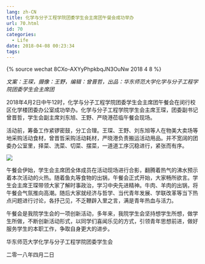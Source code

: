 ```yaml
---
lang: zh-CN
title: 化学与分子工程学院团委学生会主席团午餐会成功举办
url: 70.html
id: 70
categories:
  - Life
date: 2018-04-08 00:23:34
tags:
---
```


{% source wechat 8CXo-AXYyPhpkbqJN3OuNw 2018 4 8 %}

_文案：王琛，摄像：王野，编辑：曾晋哲，出品：华东师范大学化学与分子工程学院团委学生会主席团_

2018年4月2日中午12时，化学与分子工程学院团委学生会主席团午餐会在闵行校区化学楼团委办公室成功举办。化学与分子工程学院学生会主席王琛，团委副书记曾晋哲，学生会副主席刘东旭、王野、严晓港莅临午餐会现场。
<!--more-->

活动前，筹备工作紧锣密鼓，分工合理。王琛、王野、刘东旭等人在物美大卖场等地采购活动食材，曾晋哲采购活动耗材，严晓港负责搬运活动用品。并不宽阔的团委办公室里，择菜、洗菜、切菜、摆菜，一道道工序沉稳进行，紧张而有序。

![](https://bb.njzjz.win/file/jinzhe/img/1D0hwngpdS2fKVN7R4yWfoEMILLom-S-6)

午餐会伊始，学生会主席团全体成员在活动现场进行合影，翻腾着热气的沸水预示着本次活动的火热。随着鱼丸等食物的出锅，午餐会正式开始，大家畅所欲言。学生会主席王琛带领大家了解时事政治，学习中央先进精神。牛肉、羊肉的出锅，将午餐会气氛推向高潮。随后大家就经济与哲学、当代青年发展、学联改革等当下热点问题进行讨论，各抒己见，不乏鞭辟入里之言，满是青年热血与活力。

午餐会是我院学生会的一项创新活动，多年来，我院学生会坚持想学生所想，做学生所做，不断创新活动形式，以同学们喜闻乐见的方式，引领青年思想前进，做好服务学生的本职工作，争取自身更大的进步。

华东师范大学化学与分子工程学院团委学生会

二零一八年四月二日
